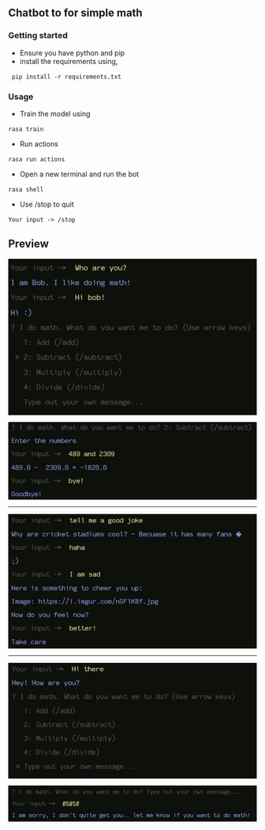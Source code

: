 ## Chatbot to for simple math

### Getting started

 - Ensure you have python and pip
 - install the requirements using,

 ``` shell
  pip install -r requirements.txt
  ```
### Usage

 - Train the model using
  ``` shell
  rasa train
  ```
  - Run actions
  ``` shell
  rasa run actions
  ```
  - Open a new terminal and run the bot
  ``` shell
  rasa shell
  ```
  - Use /stop to quit
  ``` shell
  Your input -> /stop
  ```
## Preview

<img src=".\screenshots\preview1.jpg" style="display: block;"></img>
      
<img src=".\screenshots\preview2.jpg" style="display: block;"></img>
   
 <hr>
<img src=".\screenshots\preview3.jpg" style="display: block;"></img>
     
 <hr>
<img src=".\screenshots\preview4.jpg" style="display: block;"></img>
      
 <img src=".\screenshots\preview5.jpg" style="display: block;"></img>